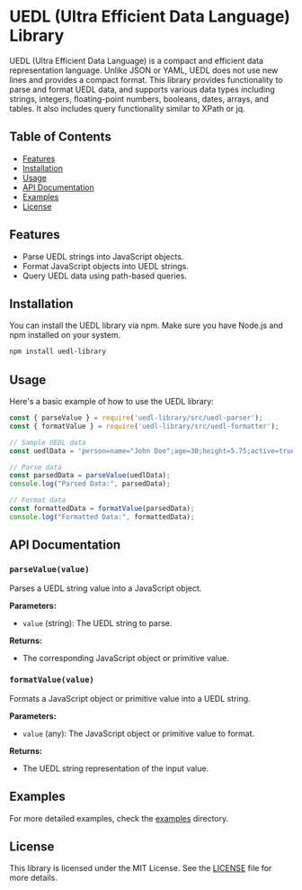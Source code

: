 # UEDL (Ultra Efficient Data Language) Library

UEDL (Ultra Efficient Data Language) is a compact and efficient data representation language. Unlike JSON or YAML, UEDL does not use new lines and provides a compact format. This library provides functionality to parse and format UEDL data, and supports various data types including strings, integers, floating-point numbers, booleans, dates, arrays, and tables. It also includes query functionality similar to XPath or jq.

## Table of Contents

- [Features](#features)
- [Installation](#installation)
- [Usage](#usage)
- [API Documentation](#api-documentation)
- [Examples](#examples)
- [License](#license)

## Features

- Parse UEDL strings into JavaScript objects.
- Format JavaScript objects into UEDL strings.
- Query UEDL data using path-based queries.

## Installation

You can install the UEDL library via npm. Make sure you have Node.js and npm installed on your system.

```bash
npm install uedl-library
```

## Usage

Here's a basic example of how to use the UEDL library:

```javascript
const { parseValue } = require('uedl-library/src/uedl-parser');
const { formatValue } = require('uedl-library/src/uedl-formatter');

// Sample UEDL data
const uedlData = 'person=name="John Doe";age=30;height=5.75;active=true;birthdate=date:1994-07-30;hobbies=["reading", "cycling"];address=table{street="123 Main St";city="Metropolis"}';

// Parse data
const parsedData = parseValue(uedlData);
console.log("Parsed Data:", parsedData);

// Format data
const formattedData = formatValue(parsedData);
console.log("Formatted Data:", formattedData);
```

## API Documentation

### `parseValue(value)`

Parses a UEDL string value into a JavaScript object.

**Parameters:**

- `value` (string): The UEDL string to parse.

**Returns:**

- The corresponding JavaScript object or primitive value.

### `formatValue(value)`

Formats a JavaScript object or primitive value into a UEDL string.

**Parameters:**

- `value` (any): The JavaScript object or primitive value to format.

**Returns:**

- The UEDL string representation of the input value.

## Examples

For more detailed examples, check the [examples](examples/example.js) directory.

## License

This library is licensed under the MIT License. See the [LICENSE](LICENSE) file for more details.
